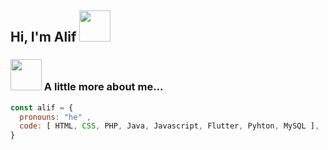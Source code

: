 <h2> Hi, I'm Alif <img src="https://media.giphy.com/media/mGcNjsfWAjY5AEZNw6/giphy.gif" width="50"></h2>

### <img src="https://media.giphy.com/media/VgCDAzcKvsR6OM0uWg/giphy.gif" width="50"> A little more about me...  

```javascript
const alif = {
  pronouns: "he" ,
  code: [ HTML, CSS, PHP, Java, Javascript, Flutter, Pyhton, MySQL ],
}
